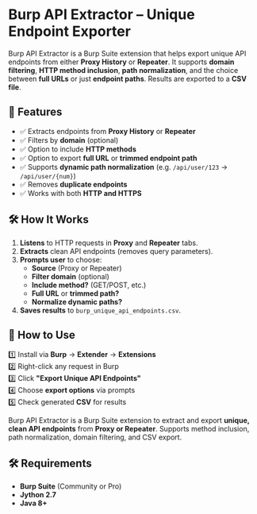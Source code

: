 # Burp API Extractor – Unique Endpoint Exporter

Burp API Extractor is a Burp Suite extension that helps export unique API endpoints from either **Proxy History** or **Repeater**. It supports **domain filtering**, **HTTP method inclusion**, **path normalization**, and the choice between **full URLs** or just **endpoint paths**. Results are exported to a **CSV file**.

## 🔹 Features
- ✅ Extracts endpoints from **Proxy History** or **Repeater**
- ✅ Filters by **domain** (optional)
- ✅ Option to include **HTTP methods**
- ✅ Option to export **full URL** or **trimmed endpoint path**
- ✅ Supports **dynamic path normalization** (e.g. `/api/user/123` → `/api/user/{num}`)
- ✅ Removes **duplicate endpoints**
- ✅ Works with both **HTTP and HTTPS**

## 🛠️ How It Works
1. **Listens** to HTTP requests in **Proxy** and **Repeater** tabs.
2. **Extracts** clean API endpoints (removes query parameters).
3. **Prompts user** to choose:
   - **Source** (Proxy or Repeater)
   - **Filter domain** (optional)
   - **Include method?** (GET/POST, etc.)
   - **Full URL** or **trimmed path?**
   - **Normalize dynamic paths?**
4. **Saves results** to `burp_unique_api_endpoints.csv`.

## 📌 How to Use
1️⃣ Install via **Burp** → **Extender** → **Extensions**  
2️⃣ Right-click any request in Burp  
3️⃣ Click **"Export Unique API Endpoints"**  
4️⃣ Choose **export options** via prompts  
5️⃣ Check generated **CSV** for results  

Burp API Extractor is a Burp Suite extension to extract and export **unique, clean API endpoints** from **Proxy or Repeater**. Supports method inclusion, path normalization, domain filtering, and CSV export.

## 🛠 Requirements
- **Burp Suite** (Community or Pro)
- **Jython 2.7**
- **Java 8+**
